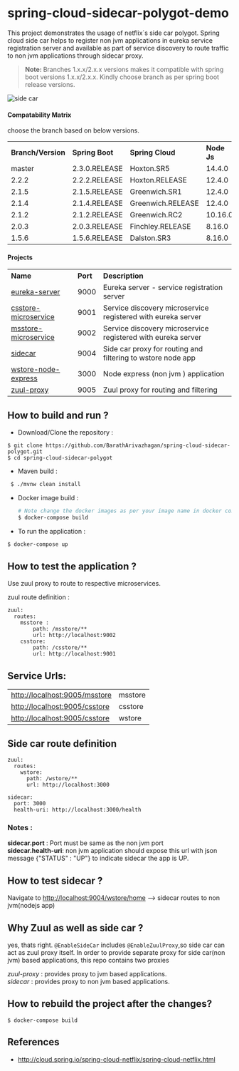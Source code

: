 # spring-cloud-sidecar-polygot-demo
This project demonstrates the usage of netflix`s side car polygot.
Spring cloud side car helps to register non jvm applications in eureka service registration server and available as part of service discovery to route traffic to non jvm applications through sidecar proxy. 

> <b> Note: </b> Branches 1.x.x/2.x.x versions makes it compatible with spring boot versions 1.x.x/2.x.x.
> Kindly choose branch as per spring boot release versions.

![side car](images/sidecar.png)


#### Compatability Matrix

choose the branch based on below versions.

<table>
 <tr>
    <th style="text-align:left">Branch/Version</th>
    <th style="text-align:left">Spring Boot</th>
    <th style="text-align:left">Spring Cloud</th>
    <th style="text-align:left">Node Js</th>
  </tr>
  <tr>
    <td>master</td>
    <td>2.3.0.RELEASE</td>
    <td>Hoxton.SR5</td>
    <td>14.4.0</td>
  </tr>
  <tr>
    <td>2.2.2</td>
    <td>2.2.2.RELEASE</td>
    <td>Hoxton.RELEASE</td>
    <td>12.4.0</td>
  </tr>
  <tr>
    <td>2.1.5</td>
    <td>2.1.5.RELEASE</td>
    <td>Greenwich.SR1</td>
    <td>12.4.0</td>
  </tr>
  <tr>
    <td>2.1.4</td>
    <td>2.1.4.RELEASE</td>
    <td>Greenwich.RELEASE</td>
     <td>12.4.0</td>
  </tr>
  <tr>
    <td>2.1.2</td>
    <td>2.1.2.RELEASE</td>
    <td>Greenwich.RC2</td>
     <td>10.16.0</td>
  </tr>
  <tr>
    <td>2.0.3</td>
    <td>2.0.3.RELEASE</td>
    <td>Finchley.RELEASE</td>
     <td>8.16.0</td>
  </tr>
  <tr>
    <td>1.5.6</td>
    <td>1.5.6.RELEASE</td>
    <td>Dalston.SR3</td>
     <td>8.16.0</td>
  </tr>
  
</table>

#### Projects

<table>
 <tr>
    <th style="text-align:left">Name</th>
    <th style="text-align:left">Port</th> 
    <th style="text-align:left">Description</th>
  </tr>
  <tr>
    <td><a href="https://github.com/BarathArivazhagan/spring-cloud-sidecar-sample/tree/master/eureka-server"> eureka-server</a></td>
    <td>9000</td>
    <td>Eureka server - service registration server</td>
  </tr>
  <tr>
    <td><a href="https://github.com/BarathArivazhagan/spring-cloud-sidecar-sample/tree/master/csstore-microservice">csstore-microservice</a></td>
    <td>9001</td>
    <td>Service discovery microservice registered with eureka server</td>
  </tr>
  <tr>
    <td><a href="https://github.com/BarathArivazhagan/spring-cloud-sidecar-sample/tree/master/msstore-microservice">msstore-microservice</a></td>
    <td>9002</td>
    <td>Service discovery microservice registered with eureka server</td>
  </tr>
  <tr>
    <td><a href="https://github.com/BarathArivazhagan/spring-cloud-sidecar-sample/tree/master/sidecar">sidecar</a></td>
    <td>9004</td>
    <td>Side car proxy for routing and filtering to wstore node app</td>
  </tr>
   <tr>
    <td><a href="https://github.com/BarathArivazhagan/spring-cloud-sidecar-sample/tree/master/wstore-node-express">wstore-node-express</a></td>
    <td>3000</td>
    <td>Node express (non jvm ) application </td>
  </tr>
  <tr>
    <td><a href="https://github.com/BarathArivazhagan/spring-cloud-sidecar-sample/tree/master/zuul-proxy">zuul-proxy</a></td>
    <td>9005</td>
    <td>Zuul proxy for routing and filtering</td>
  </tr>
</table>


## How to build and run ?

 * Download/Clone the repository : 
   
  ```
  $ git clone https://github.com/BarathArivazhagan/spring-cloud-sidecar-polygot.git
  $ cd spring-cloud-sidecar-polygot
  ```
 * Maven build : 
   
  ```sh
   $ ./mvnw clean install
  ```
 * Docker image build : 
   
   ```sh
   # Note change the docker images as per your image name in docker compose file
   $ docker-compose build 
   ```
 * To run the application :

  ```sh
  $ docker-compose up
  ```

## How to test the application ? 

Use zuul proxy to route to respective microservices. 

zuul route definition : 

```
zuul:
  routes:
    msstore :       
        path: /msstore/**
        url: http://localhost:9002
    csstore: 
        path: /csstore/**
        url: http://localhost:9001

```

## Service Urls:
<table>
  <tr>
    <td><a href="http://localhost:9005/msstore">http://localhost:9005/msstore</a></td><td>msstore</td>
  </tr>
   <tr>
    <td><a href="http://localhost:9005/csstore">http://localhost:9005/csstore</a></td><td>csstore</td>
  </tr>
   <tr>
    <td><a href="http://localhost:9004/wstore/home">http://localhost:9005/csstore</a></td><td>wstore</td>
  </tr>
</table>


## Side car route definition 

```
zuul:
  routes:
    wstore: 
      path: /wstore/**
      url: http://localhost:3000

sidecar:
  port: 3000
  health-uri: http://localhost:3000/health

```

### Notes : 


<b>sidecar.port</b> : Port must be same as the non jvm port <br>
<b>sidecar.health-uri</b>: non jvm application should expose this url with json message {"STATUS" : "UP"} to indicate sidecar the app is UP.

## How to test sidecar ? 

<div>
   Navigate to <a href="http://localhost:9004/wstore/home">http://localhost:9004/wstore/home</a> --> sidecar routes to non jvm(nodejs app)  
</div>

## Why Zuul as well as side car ? 

yes, thats right. `@EnableSideCar` includes `@EnableZuulProxy`,so side car can act as zuul proxy itself. 
In order to provide separate proxy for side car(non jvm) based applications, this repo contains two proxies

<i>zuul-proxy</i> : provides proxy to jvm based applications. <br>
<i>sidecar </i> : provides proxy to non jvm based applications.



## How to rebuild the project after the changes? 

```
$ docker-compose build
```



## References 


* http://cloud.spring.io/spring-cloud-netflix/spring-cloud-netflix.html



